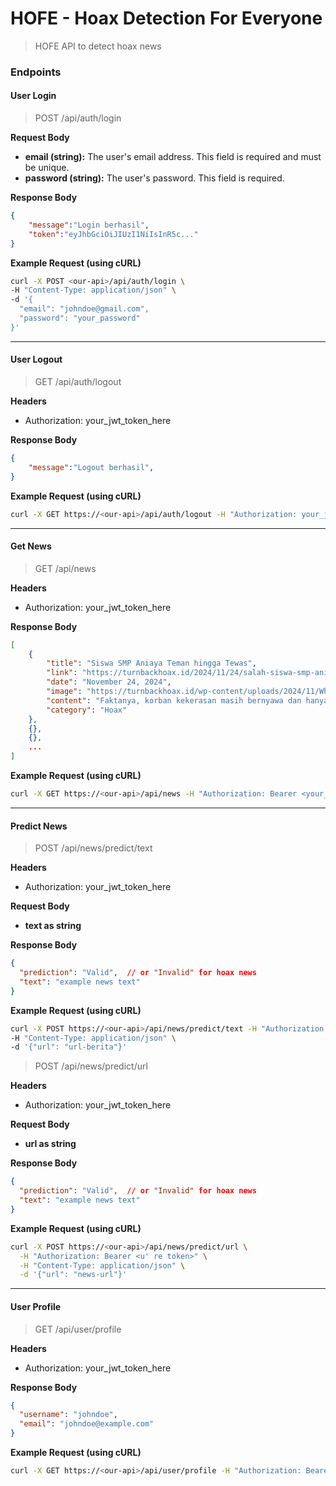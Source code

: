 # HOFE - Hoax Detection For Everyone

> HOFE API to detect hoax news

### Endpoints

#### User Login

> POST /api/auth/login

**Request Body**

* **email (string):** The user's email address. This field is required and must be unique.
* **password (string):** The user's password. This field is required.

**Response Body**

```json
{
	"message":"Login berhasil",
	"token":"eyJhbGciOiJIUzI1NiIsInR5c..."
}
```

**Example Request (using cURL)**

```bash
curl -X POST <our-api>/api/auth/login \
-H "Content-Type: application/json" \
-d '{
  "email": "johndoe@gmail.com",
  "password": "your_password"
}'
```

---

#### User Logout

> GET /api/auth/logout

**Headers**

* Authorization: your_jwt_token_here

**Response Body**

```json
{
	"message":"Logout berhasil",
}
```

**Example Request (using cURL)**

```bash
curl -X GET https://<our-api>/api/auth/logout -H "Authorization: your_jwt_token_here"
```

---

#### Get News

> GET /api/news

**Headers**

* Authorization: your_jwt_token_here

**Response Body**

```json
[
	{
		"title": "Siswa SMP Aniaya Teman hingga Tewas",
		"link": "https://turnbackhoax.id/2024/11/24/salah-siswa-smp-aniaya-teman-hingga-tewas/",
		"date": "November 24, 2024",
		"image": "https://turnbackhoax.id/wp-content/uploads/2024/11/WhatsApp-Image-2024-11-24-at-17.43.57-326x245.jpeg",
		"content": "Faktanya, korban kekerasan masih bernyawa dan hanya pingsan saat kejadian.", 
		"category": "Hoax"
	},
	{},
	{},
	...
]
```

**Example Request (using cURL)**

```bash
curl -X GET https://<our-api>/api/news -H "Authorization: Bearer <your_access_token>"
```

---

#### Predict News

> POST /api/news/predict/text

**Headers**

* Authorization: your_jwt_token_here

**Request Body**

* **text as string**

**Response Body**

```json
{
  "prediction": "Valid",  // or "Invalid" for hoax news
  "text": "example news text"
}
```

**Example Request (using cURL)**

```bash
curl -X POST https://<our-api>/api/news/predict/text -H "Authorization: Bearer <u' re token>" \ 
-H "Content-Type: application/json" \
-d '{"url": "url-berita"}'
```

> POST /api/news/predict/url

**Headers**

* Authorization: your_jwt_token_here

**Request Body**

* **url as string**

**Response Body**

```json
{
  "prediction": "Valid",  // or "Invalid" for hoax news
  "text": "example news text"
}
```

**Example Request (using cURL)**

```bash
curl -X POST https://<our-api>/api/news/predict/url \
  -H "Authorization: Bearer <u' re token>" \
  -H "Content-Type: application/json" \
  -d '{"url": "news-url"}'
```

---

#### User Profile

> GET /api/user/profile

**Headers**

* Authorization: your_jwt_token_here

**Response Body**

```json
{
  "username": "johndoe",
  "email": "johndoe@example.com"
}
```

**Example Request (using cURL)**

```bash
curl -X GET https://<our-api>/api/user/profile -H "Authorization: Bearer <your_access_token>"
```
